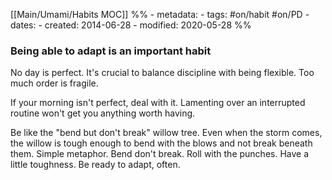[[Main/Umami/Habits MOC]]
%% - metadata: 
	- tags: #on/habit #on/PD
	- dates: 
		- created: 2014-06-28
		- modified: 2020-05-28 %%
### Being able to adapt is an important habit
No day is perfect. It's crucial to balance discipline with being flexible. Too much order is fragile. 

If your morning isn't perfect, deal with it. Lamenting over an interrupted routine won't get you anything worth having.

Be like the "bend but don't break" willow tree. Even when the storm comes, the willow is tough enough to bend with the blows and not break beneath them. Simple metaphor. Bend don't break. Roll with the punches. Have a little toughness. Be ready to adapt, often. 
